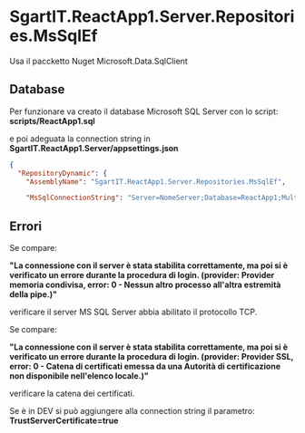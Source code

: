 ﻿# SgartIT.ReactApp1.Server.Repositories.MsSqlEf

Usa il paccketto Nuget Microsoft.Data.SqlClient

## Database

Per funzionare va creato il database Microsoft SQL Server con lo script: **scripts/ReactApp1.sql**

e poi adeguata la connection string in **SgartIT.ReactApp1.Server/appsettings.json**
```json
{
  "RepositoryDynamic": {
    "AssemblyName": "SgartIT.ReactApp1.Server.Repositories.MsSqlEf",

    "MsSqlConnectionString": "Server=NomeServer;Database=ReactApp1;MultipleActiveResultSets=true;Trusted_Connection=True;Encrypt=true;TrustServerCertificate=true",


```

## Errori

Se compare:

**"La connessione con il server è stata stabilita correttamente, ma poi si è verificato un errore durante la procedura di login. (provider: Provider memoria condivisa, error: 0 - Nessun altro processo all'altra estremità della pipe.)"**

verificare il server MS SQL Server abbia abilitato il protocollo TCP.

Se compare:

**"La connessione con il server è stata stabilita correttamente, ma poi si è verificato un errore durante la procedura di login. (provider: Provider SSL, error: 0 - Catena di certificati emessa da una Autorità di certificazione non disponibile nell'elenco locale.)"**

verificare la catena dei certificati.

Se è in DEV si può aggiungere alla connection string il parametro: **TrustServerCertificate=true**

